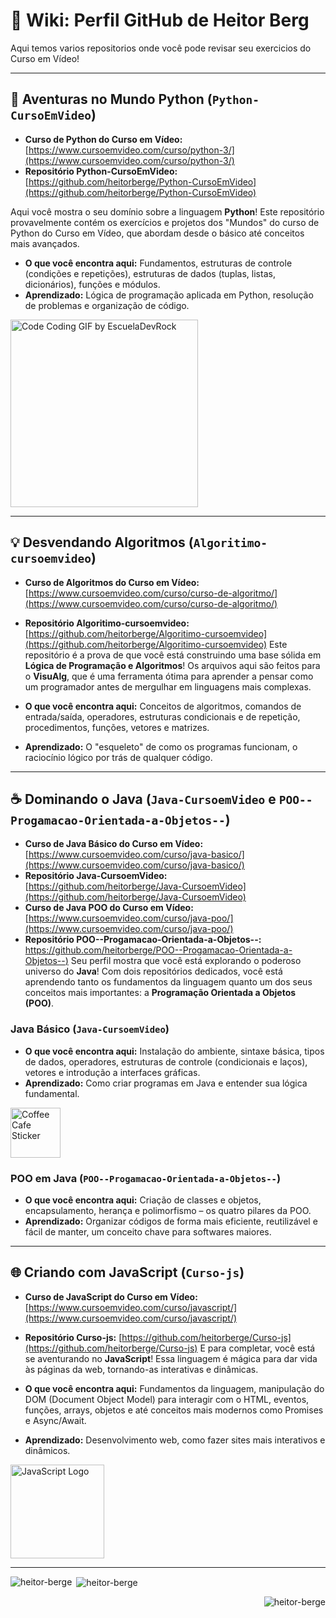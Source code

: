 # 🚀 Wiki: Perfil GitHub de Heitor Berg

Aqui temos varios repositorios onde você pode revisar seu exercicios do Curso em Vídeo!

---

## 🐍 Aventuras no Mundo Python (`Python-CursoEmVideo`)
* **Curso de Python do Curso em Vídeo:** [https://www.cursoemvideo.com/curso/python-3/](https://www.cursoemvideo.com/curso/python-3/)
* **Repositório Python-CursoEmVideo:** [https://github.com/heitorberge/Python-CursoEmVideo](https://github.com/heitorberge/Python-CursoEmVideo)

Aqui você mostra o seu domínio sobre a linguagem **Python**! Este repositório provavelmente contém os exercícios e projetos dos "Mundos" do curso de Python do Curso em Vídeo, que abordam desde o básico até conceitos mais avançados.

* **O que você encontra aqui:** Fundamentos, estruturas de controle (condições e repetições), estruturas de dados (tuplas, listas, dicionários), funções e módulos.
* **Aprendizado:** Lógica de programação aplicada em Python, resolução de problemas e organização de código.
<img src="https://github.com/user-attachments/assets/0e1eb65b-4ecf-498d-960e-00a87fa7c05d" alt="Code Coding GIF by EscuelaDevRock" width="300"/>    

---

## 💡 Desvendando Algoritmos (`Algoritimo-cursoemvideo`)
* **Curso de Algoritmos do Curso em Vídeo:** [https://www.cursoemvideo.com/curso/curso-de-algoritmo/](https://www.cursoemvideo.com/curso/curso-de-algoritmo/)
* **Repositório Algoritimo-cursoemvideo:** [https://github.com/heitorberge/Algoritimo-cursoemvideo](https://github.com/heitorberge/Algoritimo-cursoemvideo)
Este repositório é a prova de que você está construindo uma base sólida em **Lógica de Programação e Algoritmos**! Os arquivos aqui são feitos para o **VisuAlg**, que é uma ferramenta ótima para aprender a pensar como um programador antes de mergulhar em linguagens mais complexas.

* **O que você encontra aqui:** Conceitos de algoritmos, comandos de entrada/saída, operadores, estruturas condicionais e de repetição, procedimentos, funções, vetores e matrizes.
* **Aprendizado:** O "esqueleto" de como os programas funcionam, o raciocínio lógico por trás de qualquer código.

---

## ☕ Dominando o Java (`Java-CursoemVideo` e `POO--Progamacao-Orientada-a-Objetos--`)
* **Curso de Java Básico do Curso em Vídeo:** [https://www.cursoemvideo.com/curso/java-basico/](https://www.cursoemvideo.com/curso/java-basico/)
* **Repositório Java-CursoemVideo:** [https://github.com/heitorberge/Java-CursoemVideo](https://github.com/heitorberge/Java-CursoemVideo)
* **Curso de Java POO do Curso em Vídeo:** [https://www.cursoemvideo.com/curso/java-poo/](https://www.cursoemvideo.com/curso/java-poo/)
* **Repositório POO--Progamacao-Orientada-a-Objetos--:** [https://github.com/heitorberge/POO--Progamacao-Orientada-a-Objetos--)](https://github.com/heitorberge/POO--Progamacao-Orientada-a-Objetos--)
Seu perfil mostra que você está explorando o poderoso universo do **Java**! Com dois repositórios dedicados, você está aprendendo tanto os fundamentos da linguagem quanto um dos seus conceitos mais importantes: a **Programação Orientada a Objetos (POO)**.

### **Java Básico (`Java-CursoemVideo`)**
* **O que você encontra aqui:** Instalação do ambiente, sintaxe básica, tipos de dados, operadores, estruturas de controle (condicionais e laços), vetores e introdução a interfaces gráficas.
* **Aprendizado:** Como criar programas em Java e entender sua lógica fundamental.
<img src="https://github.com/user-attachments/assets/a1b5b6cd-8cec-4d5a-b170-060498ba2580" alt="Coffee Cafe Sticker" width="80"/>

### **POO em Java (`POO--Progamacao-Orientada-a-Objetos--`)**
* **O que você encontra aqui:** Criação de classes e objetos, encapsulamento, herança e polimorfismo – os quatro pilares da POO.
* **Aprendizado:** Organizar códigos de forma mais eficiente, reutilizável e fácil de manter, um conceito chave para softwares maiores.

---

## 🌐 Criando com JavaScript (`Curso-js`)
* **Curso de JavaScript do Curso em Vídeo:** [https://www.cursoemvideo.com/curso/javascript/](https://www.cursoemvideo.com/curso/javascript/)
* **Repositório Curso-js:** [https://github.com/heitorberge/Curso-js](https://github.com/heitorberge/Curso-js)
E para completar, você está se aventurando no **JavaScript**! Essa linguagem é mágica para dar vida às páginas da web, tornando-as interativas e dinâmicas.

* **O que você encontra aqui:** Fundamentos da linguagem, manipulação do DOM (Document Object Model) para interagir com o HTML, eventos, funções, arrays, objetos e até conceitos mais modernos como Promises e Async/Await.
* **Aprendizado:** Desenvolvimento web, como fazer sites mais interativos e dinâmicos.
<img src="https://github.com/user-attachments/assets/aa4adfb8-f661-4559-ba92-3a06a900cd96" alt="JavaScript Logo" width="150"/>

---
<p><img align="left" src="https://github-readme-stats.vercel.app/api/top-langs?username=heitorberge&show_icons=true&locale=en&layout=compact" alt="heitor-berge" /></p>
<p>&nbsp;<img align="center" src="https://github-readme-stats.vercel.app/api?username=heitorberge&show_icons=true&locale=en" alt="heitor-berge" /></p>
<p align="right"> <img src="https://komarev.com/ghpvc/?username=heitorbergen&label=Profile%20views&color=007aff&style=flat" alt="heitor-berge" /> </p>
